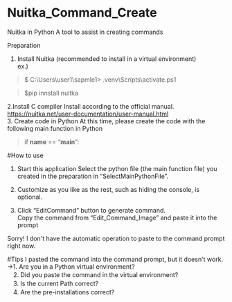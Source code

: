 # Nuitka_Command_Create
Nuitka in Python
A tool to assist in creating commands

Preparation
1. Install Nuitka (recommended to install in a virtual environment)  
ex.)  
>$ C:\Users\user1\sapmle1> .venv\Scripts\activate.ps1

>$pip innstall nuitka

2.Install C compiler
Install according to the official manual.
https://nuitka.net/user-documentation/user-manual.html  
3. Create code in Python
At this time, please create the code with the following main function in Python
>if __name__ == “__main__”:

#How to use
1. Start this application
Select the python file (the main function file) you created in the preparation in “SelectMainPythonFile”.

2. Customize as you like as the rest, such as hiding the console, is optional.
 
3. Click “EditCommand” button to generate command.  
Copy the command from “Edit_Command_Image” and paste it into the prompt

Sorry!
I don't have the automatic operation to paste to the command prompt right now.

#Tips
I pasted the command into the command prompt, but it doesn't work.  
→1. Are you in a Python virtual environment?  
　2. Did you paste the command in the virtual environment?  
　3. Is the current Path correct?  
　4. Are the pre-installations correct?  

